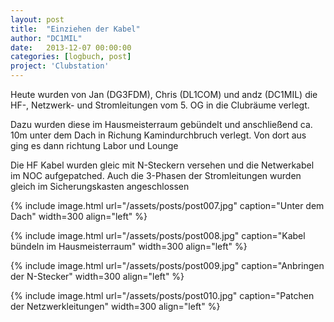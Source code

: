 ```yaml
---
layout: post
title:  "Einziehen der Kabel"
author: "DC1MIL"
date:   2013-12-07 00:00:00
categories: [logbuch, post]
project: 'Clubstation'
---
```


Heute wurden von Jan (DG3FDM), Chris (DL1COM) und andz (DC1MIL) die HF-, Netzwerk- und Stromleitungen vom 5. OG in die Clubräume verlegt.

Dazu wurden diese im Hausmeisterraum gebündelt und anschließend ca. 10m unter dem Dach in Richung Kamindurchbruch verlegt. Von dort aus ging es dann richtung Labor und Lounge

Die HF Kabel wurden gleic mit N-Steckern versehen und die Netwerkabel im NOC aufgepatched. Auch die 3-Phasen der Stromleitungen wurden gleich im Sicherungskasten angeschlossen

{% include image.html url="/assets/posts/post007.jpg" caption="Unter dem Dach" width=300 align="left" %}

{% include image.html url="/assets/posts/post008.jpg" caption="Kabel bündeln im Hausmeisterraum" width=300 align="left" %}
<br style="clear: both;"> 

{% include image.html url="/assets/posts/post009.jpg" caption="Anbringen der N-Stecker" width=300 align="left" %}

{% include image.html url="/assets/posts/post010.jpg" caption="Patchen der Netzwerkleitungen" width=300 align="left" %}
<br style="clear: both;"> 
